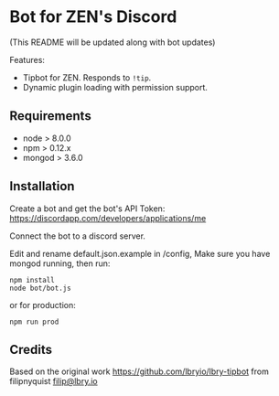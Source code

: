 # Bot for ZEN's Discord
(This README will be updated along with bot updates)

Features:

- Tipbot for ZEN. Responds to `!tip`.
- Dynamic plugin loading with permission support.


## Requirements

- node > 8.0.0
- npm > 0.12.x
- mongod > 3.6.0


## Installation

Create a bot and get the bot's API Token: https://discordapp.com/developers/applications/me

Connect the bot to a discord server.

Edit and rename default.json.example in /config,
Make sure you have mongod running,
then run:
```
npm install
node bot/bot.js
```

or for production:
```
npm run prod
```


## Credits

Based on the original work https://github.com/lbryio/lbry-tipbot from filipnyquist <filip@lbry.io>
